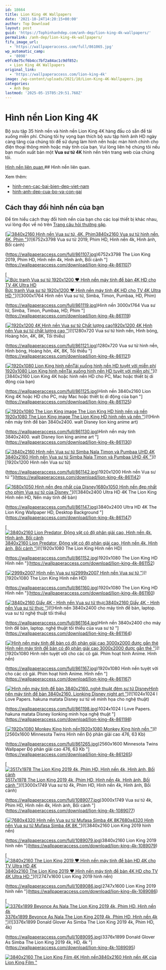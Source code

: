 ```yaml
---
id: 18664
title: Lion King 4K Wallpapers
date: '2021-10-24T14:20:15+00:00'
author: Top Download
layout: post
guid: 'https://Tophinhanhdep.com/anh-dep/lion-king-4k-wallpapers/'
permalink: /anh-dep/lion-king-4k-wallpapers/
fifu_image_url:
  - 'https://wallpaperaccess.com/full/861065.jpg'
wp_automatic_camp:
  - '8098'
e9fc8e75cf6b4cc7bf2a84ac1c9df852:
  - Lion King 4K Wallpapers
original_link:
  - 'https://wallpaperaccess.com/lion-king-4k'
image: /wp-content/uploads/2021/10/Lion-King-4K-Wallpapers.jpg
categories:
  - Ảnh Đẹp
lastmod: '2025-05-15T05:29:51.768Z'
---
```

# Hình nền Lion King 4K

Bộ sưu tập 35 hình nền và hình nền Lion King 4K hàng đầu có sẵn để tải xuống miễn phí. Chúng tôi hy vọng bạn thích bộ sưu tập hình ảnh HD ngày càng tăng của chúng tôi để sử dụng làm hình nền hoặc màn hình chính cho điện thoại thông minh hoặc máy tính của bạn. Vui lòng liên hệ chúng tôi nếu bạn muốn xuất bản một **Vua sư tử 4K** hình nền trên trang web của chúng tôi.

[Hình nền liên quan ](#related) ## Hình nền liên quan.

   
 Xem thêm:

   
- [hinh-nen-cac-bai-bien-dep-viet-nam](https://tophinhanhdep.com/anh-dep/hinh-nen-cac-bai-bien-dep-viet-nam/)
- [hinh-anh-dep-cua-bo-va-con-gai](https://tophinhanhdep.com/hinh-anh-de-thuong/hinh-anh-dep-cua-bo-va-con-gai/)

## Cách thay đổi hình nền của bạn

Để tìm hiểu cách thay đổi hình nền của bạn cho các loại thiết bị khác nhau, vui lòng đọc về nó trên [Trang câu hỏi thường gặp](https://tophinhanhdep.com/faq/).

  
[[![3840x2160 Hình nền Vua sư tử, 4K, Phim](https://wallpaperaccess.com/full/861065.jpg)3840x2160 Vua sư tử hình nền, 4K, Phim "](https://wallpaperaccess.com/download/lion-king-4k-861065)](![6752x3798 Vua sư tử 2019, Phim HD, Hình nền 4k, Hình ảnh, Bối cảnh)

(https://wallpaperaccess.com/full/861107.jpg)6752x3798 The Lion King 2019, Phim HD, Hình nền 4k, Hình ảnh, Bối cảnh "](https://wallpaperaccess.com/download/lion-king-4k-861107)

[[![Bức tranh Vua sư tử 1920x1200 ❤ Hình nền máy tính để bàn 4K HD cho TV 4K Ultra HD](https://wallpaperaccess.com/full/861116.jpg)Bức tranh Vua sư tử 1920x1200 ❤ Hình nền máy tính 4K HD cho TV 4K Ultra HD "](https://wallpaperaccess.com/download/lion-king-4k-861116)](![3000x1764 Hình nền Vua sư tử, Simba, Timon, Pumbaa, HD, Phim)

(https://wallpaperaccess.com/full/861119.jpg)Hình nền 3000x1764 Vua sư tử, Simba, Timon, Pumbaa, HD, Phim "](https://wallpaperaccess.com/download/lion-king-4k-861119)

[[![1920x1200 4K Hình nền Vua sư tử Chất lượng cao](https://wallpaperaccess.com/full/861120.jpg)1920x1200 4K Hình nền Vua sư tử chất lượng cao "](https://wallpaperaccess.com/download/lion-king-4k-861120)](![1280x720 Vua sư tử hình nền, Hình bóng, Hoàng hôn, 4K, 8K, Tối thiểu)

(https://wallpaperaccess.com/full/861121.jpg)1280x720 Vua sư tử hình nền, Hình bóng, Hoàng hôn, 4K, 8K, Tối thiểu "](https://wallpaperaccess.com/download/lion-king-4k-861121)

[[![1920x1080 Lion King hình nềnTải xuống hình nền HD tuyệt vời miễn phí](https://wallpaperaccess.com/full/861124.jpg)1920x1080 Lion King hình nềnTải xuống hình nền HD tuyệt vời miễn phí "](https://wallpaperaccess.com/download/lion-king-4k-861124)](![3840x2160 Lion King 4K hoặc hình nền HD cho PC, Mac hoặc thiết bị di động của bạn)

(https://wallpaperaccess.com/full/861125.jpg)Hình nền 3840x2160 Lion King 4K hoặc HD cho PC, máy Mac hoặc thiết bị di động của bạn "](https://wallpaperaccess.com/download/lion-king-4k-861125)

[[![1920x1080 The Lion King image The Lion King HD hình nền và nền](https://wallpaperaccess.com/full/861126.jpg)1920x1080 The Lion King image The Lion King HD hình nền và nền "](https://wallpaperaccess.com/download/lion-king-4k-861126)](![Hình nền máy tính để bàn 3840x2400.  walt Disney lion king anime art)

(https://wallpaperaccess.com/full/861130.jpg)Hình nền máy tính 3840x2400. walt Disney lion king anime art "](https://wallpaperaccess.com/download/lion-king-4k-861130)

[[![3840x2160 Hình nền Vua sư tử Simba Nala Timon và Pumbaa UHD 4K](https://wallpaperaccess.com/full/861139.jpg)3840x2160 Hình nền Vua sư tử Simba Nala Timon và Pumbaa UHD 4K "](https://wallpaperaccess.com/download/lion-king-4k-861139)](![1920x1200 Hình nền Vua sư tử)

(https://wallpaperaccess.com/full/861142.jpg)1920x1200 Hình nền Vua sư tử "](https://wallpaperaccess.com/download/lion-king-4k-861142)

[[![1680x1050 Hình nền đẹp nhất của Disney](https://wallpaperaccess.com/full/861144.jpg)1680x1050 Hình nền đẹp nhất cho phim Vua sư tử của Disney "](https://wallpaperaccess.com/download/lion-king-4k-861144)](![3840x2400 Ultra HD 4K The Lion King Hình nền HD, Nền máy tính để bàn)

(https://wallpaperaccess.com/full/861147.jpg)3840x2400 Ultra HD 4K The Lion King Wallpaper HD, Desktop Background "](https://wallpaperaccess.com/download/lion-king-4k-861147)

[[![3840x2160 Lion Predator, Động vật có độ phân giải cao, Hình nền 4k, Hình ảnh, Bối cảnh](https://wallpaperaccess.com/full/861151.jpg)3840x2160 Lion Predator, Động vật có độ phân giải cao, Hình nền 4k, Hình ảnh, Bối cảnh "](https://wallpaperaccess.com/download/lion-king-4k-861151)](![1920x1080 The Lion King Hình nền HD)

(https://wallpaperaccess.com/full/861152.jpg)1920x1080 The Lion King HD Hình nền "](https://wallpaperaccess.com/download/lion-king-4k-861152)

[[![2999x2007 Hình nền Vua sư tử](https://wallpaperaccess.com/full/861153.jpg)2999x2007 Hình nền Vua sư tử "](https://wallpaperaccess.com/download/lion-king-4k-861153)](![1920x1080 The Lion King Hình nền HD)

(https://wallpaperaccess.com/full/861160.jpg)1920x1080 The Lion King HD Hình nền "](https://wallpaperaccess.com/download/lion-king-4k-861160)

[[![3840x2160 Giấy 4K - Hình nền Vua sư tử thực](https://wallpaperaccess.com/full/861161.jpg)3840x2160 Giấy 4K - Hình nền Vua sư tử thực "](https://wallpaperaccess.com/download/lion-king-4k-861161)](![Hình nền 3840x2400 cho máy tính để bàn, laptop.  vua sư tử nghệ thuật tối thiểu)

(https://wallpaperaccess.com/full/861164.jpg)Hình nền 3840x2400 cho máy tính để bàn, laptop. nghệ thuật tối thiểu của vua sư tử "](https://wallpaperaccess.com/download/lion-king-4k-861164)

[[![Hình nền máy tính để bàn có độ phân giải cao 3000x2000 được gắn thẻ](https://wallpaperaccess.com/full/861166.jpg)Hình nền máy tính để bàn có độ phân giải cao 3000x2000 được gắn thẻ "](https://wallpaperaccess.com/download/lion-king-4k-861166)](![1920x1080 Hình nền tuyệt vời cho các cô gái.  Phim hoạt hình Anime.  Hình nền)

(https://wallpaperaccess.com/full/861167.jpg)1920x1080 Hình nền tuyệt vời cho các cô gái. Phim hoạt hình Anime. Hình nền "](https://wallpaperaccess.com/download/lion-king-4k-861167)

[[![Hình nền máy tính để bàn 3840x2160.  nghệ thuật đêm sư tử Disney](https://wallpaperaccess.com/full/861188.jpg)Hình nền máy tính để bàn 3840x2160. Lionking Disney night art "](https://wallpaperaccess.com/download/lion-king-4k-861188)](![1024x1024 I Love Papers.  hakuna matata Disney sư tử vẽ minh họa cho nghệ thuật)

(https://wallpaperaccess.com/full/861198.jpg)1024x1024 I Love Papers. hakuna matata Disney lionking minh họa nghệ thuật "](https://wallpaperaccess.com/download/lion-king-4k-861198)

[[![1920x1080 Monkey King hình nền](https://wallpaperaccess.com/full/861232.jpg)1920x1080 Monkey King hình nền "](https://wallpaperaccess.com/download/lion-king-4k-861232)](![2560x1600 Minnesota Twins Hình nền Độ phân giải cao 476, 63 Kb)

(https://wallpaperaccess.com/full/861265.jpg)2560x1600 Minnesota Twins Wallpaper Độ phân giải cao 476, 63 Kb "](https://wallpaperaccess.com/download/lion-king-4k-861265)

[[![3517x1978 The Lion King 2019 4k, Phim HD, Hình nền 4k, Hình ảnh, Bối cảnh](https://wallpaperaccess.com/full/1089074.jpg)3517x1978 The Lion King 2019 4k, Phim HD, Hình nền 4k, Hình ảnh, Bối cảnh "](https://wallpaperaccess.com/download/lion-king-4k-1089074)](![3000x1749 Vua sư tử 4k, Phim HD, Hình nền 4k, Hình ảnh, Bối cảnh)

(https://wallpaperaccess.com/full/1089077.jpg)3000x1749 Vua sư tử 4k, Phim HD, Hình nền 4k, Hình ảnh, Bối cảnh "](https://wallpaperaccess.com/download/lion-king-4k-1089077)

[[![7680x4320 Hình nền Vua sư tử Mufasa Simba 4K 8K](https://wallpaperaccess.com/full/1089078.jpg)7680x4320 Hình nền Vua sư tử Mufasa Simba 4K 8K "](https://wallpaperaccess.com/download/lion-king-4k-1089078)](![3840x2160 Lion King 2019 hình nền)

(https://wallpaperaccess.com/full/1089079.jpg)3840x2160 Lion King 2019 hình nền "](https://wallpaperaccess.com/download/lion-king-4k-1089079)

[[![3840x2160 The Lion King 2019 ❤ Hình nền máy tính để bàn HD 4K cho TV Ultra HD 4K](https://wallpaperaccess.com/full/1089080.jpg)3840x2160 The Lion King 2019 ❤ Hình nền máy tính để bàn 4K HD cho TV 4K Ultra HD "](https://wallpaperaccess.com/download/lion-king-4k-1089080)](![2747x1600 Lion King 2019 hình nền)

(https://wallpaperaccess.com/full/1089086.jpg)2747x1600 Lion King 2019 hình nền "](https://wallpaperaccess.com/download/lion-king-4k-1089086)

[[![3376x1899 Beyonce As Nala The Lion King 2019 4k, Phim HD, Hình nền 4k](https://wallpaperaccess.com/full/1089088.jpg)3376x1899 Beyonce As Nala The Lion King 2019 4k, Phim HD, Hình nền 4k "](https://wallpaperaccess.com/download/lion-king-4k-1089088)](![3376x1899 Donald Glover As Simba The Lion King 2019 4k, Phim HD, 4k)

(https://wallpaperaccess.com/full/1089095.jpg)3376x1899 Donald Glover As Simba The Lion King 2019 4k, HD, 4k "](https://wallpaperaccess.com/download/lion-king-4k-1089095)

[![3840x2160 The Lion King Film 4K Hình nền](https://wallpaperaccess.com/full/1089098.jpg)3840x2160 Hình nền 4K của Lion King Film "](https://wallpaperaccess.com/download/lion-king-4k-1089098)
